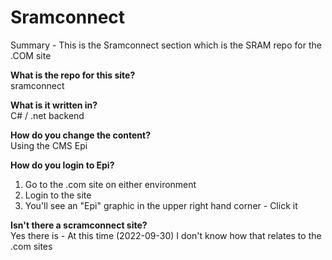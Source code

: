 # Sramconnect

Summary - This is the Sramconnect section which is the SRAM repo for the .COM site

**What is the repo for this site?**  
sramconnect

**What is it written in?**  
C# / .net backend

**How do you change the content?**  
Using the CMS Epi

**How do you login to Epi?**

1. Go to the .com site on either environment
2. Login to the site
3. You'll see an "Epi" graphic in the upper right hand corner - Click it

**Isn't there a scramconnect site?**  
Yes there is - At this time (2022-09-30) I don't know how that relates to the .com sites
